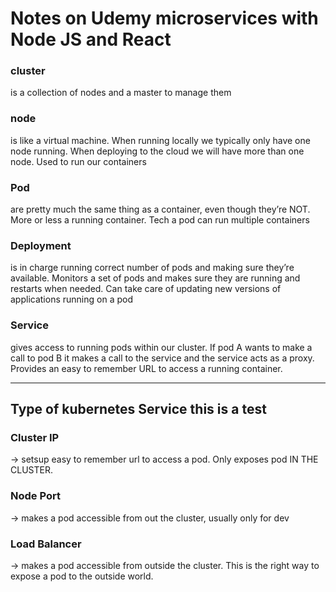 # Notes on Udemy microservices with Node JS and React

### cluster

is a collection of nodes and a master to manage them

### node

is like a virtual machine. When running locally we typically only have one node running. When deploying to the cloud we will have more than one node. Used to run our containers

### Pod

are pretty much the same thing as a container, even though they’re NOT. More or less a running container. Tech a pod can run multiple containers

### Deployment

is in charge running correct number of pods and making sure they’re available. Monitors a set of pods and makes sure they are running and restarts when needed. Can take care of updating new versions of applications running on a pod

### Service

gives access to running pods within our cluster. If pod A wants to make a call to pod B it makes a call to the service and the service acts as a proxy. Provides an easy to remember URL to access a running container.

---

## Type of kubernetes Service this is a test

### Cluster IP

-> setsup easy to remember url to access a pod. Only exposes pod IN THE CLUSTER.

### Node Port

-> makes a pod accessible from out the cluster, usually only for dev

### Load Balancer

-> makes a pod accessible from outside the cluster. This is the right way to expose a pod to the outside world.
